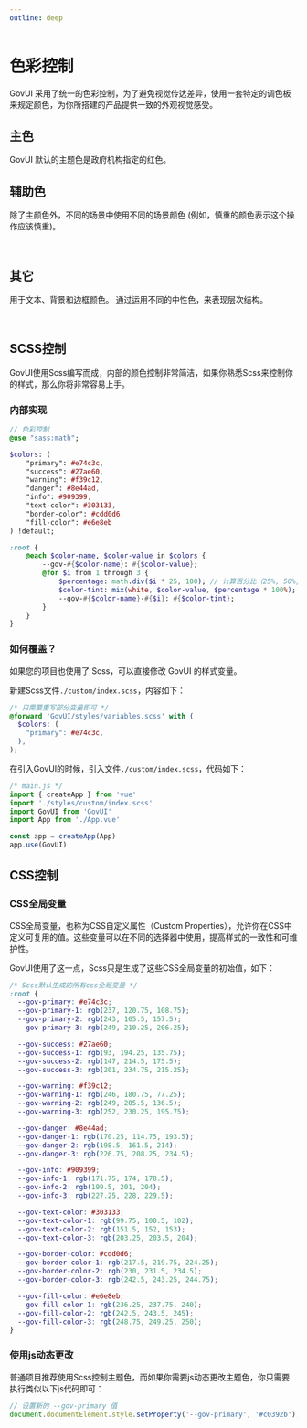 ```yaml
---
outline: deep
---
```


<script setup>
import colorCard from './colorCard.vue';
const colorPalette = {
	primary: {
		value: "#e74c3c",
		tints: [
			"rgb(237, 120.75, 108.75)",
			"rgb(243, 165.5, 157.5)",
			"rgb(249, 210.25, 206.25)",
		],
	},
	success: {
		value: "#27ae60",
		tints: [
			"rgb(93, 194.25, 135.75)",
			"rgb(147, 214.5, 175.5)",
			"rgb(201, 234.75, 215.25)",
		],
	},
	warning: {
		value: "#f39c12",
		tints: [
			"rgb(246, 180.75, 77.25)",
			"rgb(249, 205.5, 136.5)",
			"rgb(252, 230.25, 195.75)",
		],
	},
	danger: {
		value: "#8e44ad",
		tints: [
			"rgb(170.25, 114.75, 193.5)",
			"rgb(198.5, 161.5, 214)",
			"rgb(226.75, 208.25, 234.5)",
		],
	},
	info: {
		value: "#909399",
		tints: [
			"rgb(171.75, 174, 178.5)",
			"rgb(199.5, 201, 204)",
			"rgb(227.25, 228, 229.5)",
		],
	},
	textColor: {
		value: "#303133",
		tints: [
			"rgb(99.75, 100.5, 102)",
			"rgb(151.5, 152, 153)",
			"rgb(203.25, 203.5, 204)",
		],
	},
	borderColor: {
		value: "#cdd0d6",
		tints: [
			"rgb(217.5, 219.75, 224.25)",
			"rgb(230, 231.5, 234.5)",
			"rgb(242.5, 243.25, 244.75)",
		],
	},
	fillColor: {
		value: "#e6e8eb",
		tints: [
			"rgb(236.25, 237.75, 240)",
			"rgb(242.5, 243.5, 245)",
			"rgb(248.75, 249.25, 250)",
		],
	},
};
</script>


# 色彩控制

GovUI 采用了统一的色彩控制，为了避免视觉传达差异，使用一套特定的调色板来规定颜色，为你所搭建的产品提供一致的外观视觉感受。


## 主色
GovUI 默认的主题色是政府机构指定的红色。

<colorCard
	name="主题色 primary"
	:color="colorPalette.primary.value"
	:list="colorPalette.primary.tints"
/>


## 辅助色

除了主颜色外，不同的场景中使用不同的场景颜色 (例如，慎重的颜色表示这个操作应该慎重)。

<colorCard
	name="成功 success"
	:color="colorPalette.success.value"
	:list="colorPalette.success.tints"
/>

<colorCard
	name="警告 warning"
	:color="colorPalette.warning.value"
	:list="colorPalette.warning.tints"
/>

<br/>

<colorCard
	name="慎重 danger"
	:color="colorPalette.danger.value"
	:list="colorPalette.danger.tints"
/>

<colorCard
	name="内容 info"
	:color="colorPalette.info.value"
	:list="colorPalette.info.tints"
/>

## 其它
用于文本、背景和边框颜色。 通过运用不同的中性色，来表现层次结构。

<colorCard
	name="文本颜色 text"
	:color="colorPalette.textColor.value"
	:list="colorPalette.textColor.tints"
/>

<colorCard
	name="边框色 border"
	blackText
	:color="colorPalette.borderColor.value"
	:list="colorPalette.borderColor.tints"
/>

<br />
<colorCard
	name="填充色 fill"
	blackText
	:color="colorPalette.fillColor.value"
	:list="colorPalette.fillColor.tints"
/>

## SCSS控制
GovUI使用Scss编写而成，内部的颜色控制非常简洁，如果你熟悉Scss来控制你的样式，那么你将非常容易上手。

### 内部实现

```sass
// 色彩控制
@use "sass:math";

$colors: (
	"primary": #e74c3c,
	"success": #27ae60,
	"warning": #f39c12,
	"danger": #8e44ad,
	"info": #909399,
	"text-color": #303133,
	"border-color": #cdd0d6,
	"fill-color": #e6e8eb
) !default;

:root {
    @each $color-name, $color-value in $colors {
        --gov-#{$color-name}: #{$color-value};
        @for $i from 1 through 3 {
            $percentage: math.div($i * 25, 100); // 计算百分比（25%, 50%, 75%）
            $color-tint: mix(white, $color-value, $percentage * 100%); // 混合颜色
            --gov-#{$color-name}-#{$i}: #{$color-tint};
        }
    }
}
```
### 如何覆盖？
如果您的项目也使用了 Scss，可以直接修改 GovUI 的样式变量。

新建Scss文件```./custom/index.scss```，内容如下：

```Scss
/* 只需要重写部分变量即可 */
@forward 'GovUI/styles/variables.scss' with (
  $colors: (
    "primary": #e74c3c,
  ),
);
```

在引入GovUI的时候，引入文件```./custom/index.scss```，代码如下：
```js
/* main.js */
import { createApp } from 'vue'
import './styles/custom/index.scss'
import GovUI from 'GovUI'
import App from './App.vue'

const app = createApp(App)
app.use(GovUI)
```

## CSS控制

### CSS全局变量
CSS全局变量，也称为CSS自定义属性（Custom Properties），允许你在CSS中定义可复用的值。这些变量可以在不同的选择器中使用，提高样式的一致性和可维护性。

GovUI使用了这一点，Scss只是生成了这些CSS全局变量的初始值，如下：

```css
/* Scss默认生成的所有css全局变量 */
:root {
  --gov-primary: #e74c3c;
  --gov-primary-1: rgb(237, 120.75, 108.75);
  --gov-primary-2: rgb(243, 165.5, 157.5);
  --gov-primary-3: rgb(249, 210.25, 206.25);

  --gov-success: #27ae60;
  --gov-success-1: rgb(93, 194.25, 135.75);
  --gov-success-2: rgb(147, 214.5, 175.5);
  --gov-success-3: rgb(201, 234.75, 215.25);

  --gov-warning: #f39c12;
  --gov-warning-1: rgb(246, 180.75, 77.25);
  --gov-warning-2: rgb(249, 205.5, 136.5);
  --gov-warning-3: rgb(252, 230.25, 195.75);

  --gov-danger: #8e44ad;
  --gov-danger-1: rgb(170.25, 114.75, 193.5);
  --gov-danger-2: rgb(198.5, 161.5, 214);
  --gov-danger-3: rgb(226.75, 208.25, 234.5);

  --gov-info: #909399;
  --gov-info-1: rgb(171.75, 174, 178.5);
  --gov-info-2: rgb(199.5, 201, 204);
  --gov-info-3: rgb(227.25, 228, 229.5);

  --gov-text-color: #303133;
  --gov-text-color-1: rgb(99.75, 100.5, 102);
  --gov-text-color-2: rgb(151.5, 152, 153);
  --gov-text-color-3: rgb(203.25, 203.5, 204);

  --gov-border-color: #cdd0d6;
  --gov-border-color-1: rgb(217.5, 219.75, 224.25);
  --gov-border-color-2: rgb(230, 231.5, 234.5);
  --gov-border-color-3: rgb(242.5, 243.25, 244.75);

  --gov-fill-color: #e6e8eb;
  --gov-fill-color-1: rgb(236.25, 237.75, 240);
  --gov-fill-color-2: rgb(242.5, 243.5, 245);
  --gov-fill-color-3: rgb(248.75, 249.25, 250);
}
```

### 使用js动态更改
普通项目推荐使用Scss控制主题色，而如果你需要js动态更改主题色，你只需要执行类似以下js代码即可：
```js
// 设置新的 --gov-primary 值
document.documentElement.style.setProperty('--gov-primary', '#c0392b');
```
